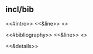 ## incl/bib

<<#intro>>
<<&line>>
<</intro>>

<<#bibliography>>
<<&line>>
<</bibliography>>

<<&details>>
